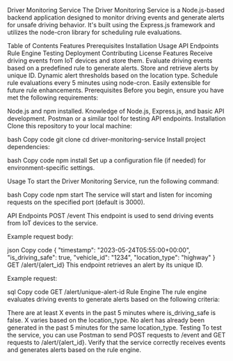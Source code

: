 Driver Monitoring Service
The Driver Monitoring Service is a Node.js-based backend application designed to monitor driving events and generate alerts for unsafe driving behavior. It's built using the Express.js framework and utilizes the node-cron library for scheduling rule evaluations.

Table of Contents
Features
Prerequisites
Installation
Usage
API Endpoints
Rule Engine
Testing
Deployment
Contributing
License
Features
Receive driving events from IoT devices and store them.
Evaluate driving events based on a predefined rule to generate alerts.
Store and retrieve alerts by unique ID.
Dynamic alert thresholds based on the location type.
Schedule rule evaluations every 5 minutes using node-cron.
Easily extensible for future rule enhancements.
Prerequisites
Before you begin, ensure you have met the following requirements:

Node.js and npm installed.
Knowledge of Node.js, Express.js, and basic API development.
Postman or a similar tool for testing API endpoints.
Installation
Clone this repository to your local machine:

bash
Copy code
git clone <repository-url>
cd driver-monitoring-service
Install project dependencies:

bash
Copy code
npm install
Set up a configuration file (if needed) for environment-specific settings.

Usage
To start the Driver Monitoring Service, run the following command:

bash
Copy code
npm start
The service will start and listen for incoming requests on the specified port (default is 3000).

API Endpoints
POST /event
This endpoint is used to send driving events from IoT devices to the service.

Example request body:

json
Copy code
{
  "timestamp": "2023-05-24T05:55:00+00:00",
  "is_driving_safe": true,
  "vehicle_id": "1234",
  "location_type": "highway"
}
GET /alert/{alert_id}
This endpoint retrieves an alert by its unique ID.

Example request:

sql
Copy code
GET /alert/unique-alert-id
Rule Engine
The rule engine evaluates driving events to generate alerts based on the following criteria:

There are at least X events in the past 5 minutes where is_driving_safe is false. X varies based on the location_type.
No alert has already been generated in the past 5 minutes for the same location_type.
Testing
To test the service, you can use Postman to send POST requests to /event and GET requests to /alert/{alert_id}. Verify that the service correctly receives events and generates alerts based on the rule engine.
